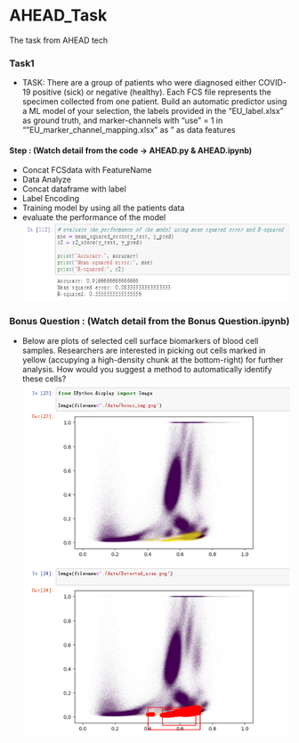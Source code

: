 # AHEAD_Task
The task from AHEAD tech


### Task1 
- TASK: There are a group of patients who were diagnosed either COVID-19 positive (sick) or negative (healthy). Each FCS file represents the specimen collected from one patient. Build an automatic predictor using a ML model of your selection, the labels provided in the “EU_label.xlsx” as ground truth, and marker-channels with “use” = 1 in “”EU_marker_channel_mapping.xlsx” as ” as data features

#### Step : (Watch detail from the code -> AHEAD.py & AHEAD.ipynb)
- Concat FCSdata with FeatureName
- Data Analyze
- Concat dataframe with label 
- Label Encoding
- Training model by using all the patients data
- evaluate the performance of the model
![alt text](./data/result.png)

### Bonus Question :  (Watch detail from the Bonus Question.ipynb)
- Below are plots of selected cell surface biomarkers of blood cell samples. Researchers are interested in picking out cells marked in yellow (accupying a high-density chunk at the bottom-right) for further analysis. How would you suggest a method to automatically identify these cells?
![Alt text](./data/bonus_result.png) 
